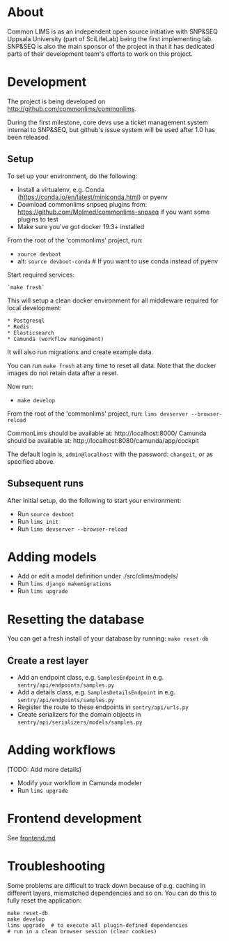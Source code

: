 # About

Common LIMS is as an independent open source initiative with SNP&SEQ Uppsala University (part of SciLifeLab) being the first implementing lab. SNP&SEQ is also the main sponsor of the project in that it has dedicated parts of their development team's efforts to work on this project.

# Development

The project is being developed on http://github.com/commonlims/commonlims.

During the first milestone, core devs use a ticket management system internal to SNP&SEQ, but github's issue system will be used after 1.0 has been released.

## Setup

To set up your environment, do the following:

- Install a virtualenv, e.g. Conda (https://conda.io/en/latest/miniconda.html) or pyenv
- Download commonlims snpseq plugins from: https://github.com/Molmed/commonlims-snpseq if you want some plugins to test
- Make sure you've got docker 19.3+ installed

From the root of the 'commonlims' project, run:

- `source devboot`
- alt: `source devboot-conda` # If you want to use conda instead of pyenv

Start required services:

    `make fresh`

This will setup a clean docker environment for all middleware required for local development:

    * Postgresql
    * Redis
    * Elasticsearch
    * Camunda (workflow management)

It will also run migrations and create example data.

You can run `make fresh` at any time to reset all data. Note that the docker images do not retain data after a reset.

Now run:

- `make develop`

From the root of the 'commonlims' project, run: `lims devserver --browser-reload`

CommonLims should be available at: http://localhost:8000/
Camunda should be available at: http://localhost:8080/camunda/app/cockpit

The default login is, `admin@localhost` with the password: `changeit`, or as specified above.

## Subsequent runs

After initial setup, do the following to start your environment:

- Run `source devboot`
- Run `lims init`
- Run `lims devserver --browser-reload`

# Adding models

- Add or edit a model definition under ./src/clims/models/
- Run `lims django makemigrations`
- Run `lims upgrade`

# Resetting the database

You can get a fresh install of your database by running: `make reset-db`

## Create a rest layer

- Add an endpoint class, e.g. `SamplesEndpoint` in e.g. `sentry/api/endpoints/samples.py`
- Add a details class, e.g. `SamplesDetailsEndpoint` in e.g. `sentry/api/endpoints/samples.py`
- Register the route to these endpoints in `sentry/api/urls.py`
- Create serializers for the domain objects in `sentry/api/serializers/models/samples.py`

# Adding workflows

(TODO: Add more details)

- Modify your workflow in Camunda modeler
- Run `lims upgrade`

# Frontend development

See [frontend.md](frontend.md)

# Troubleshooting

Some problems are difficult to track down because of e.g. caching in different layers, mismatched
dependencies and so on. You can do this to fully reset the application:

```
make reset-db
make develop
lims upgrade  # to execute all plugin-defined dependencies
# run in a clean browser session (clear cookies)
```
